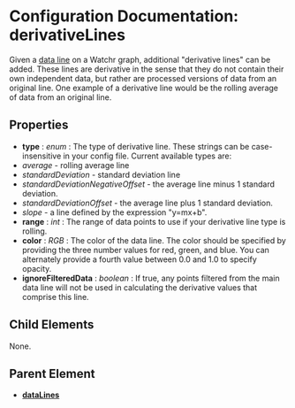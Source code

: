# Configuration Documentation: derivativeLines

Given a [data line](dataLines.html) on a Watchr graph, additional "derivative lines" can be added.  These lines are derivative in the sense that they do not contain their own independent data, but rather are processed versions of data from an original line.  One example of a derivative line would be the rolling average of data from an original line.

## Properties

* **type** : *enum* :  The type of derivative line.  These strings can be case-insensitive in your config file.  Current available types are:
 * *average* - rolling average line
 * *standardDeviation* - standard deviation line
 * *standardDeviationNegativeOffset* - the average line minus 1 standard deviation.
 * *standardDeviationOffset* - the average line plus 1 standard deviation.
 * *slope* - a line defined by the expression "y=mx+b".
* **range** : *int* : The range of data points to use if your derivative line type is rolling.
* **color** : *RGB* : The color of the data line.  The color should be specified by providing the three number values for red, green, and blue.  You can alternately provide a fourth value between 0.0 and 1.0 to specify opacity.
* **ignoreFilteredData** : *boolean* : If true, any points filtered from the main data line will not be used in calculating the derivative values that comprise this line.

## Child Elements

None.

## Parent Element

* [**dataLines**](dataLines.html)